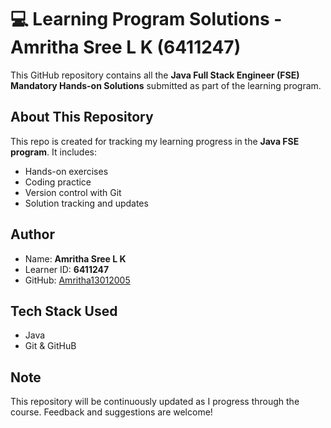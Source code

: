 # 💻 Learning Program Solutions - Amritha Sree L K (6411247)

This GitHub repository contains all the **Java Full Stack Engineer (FSE) Mandatory Hands-on Solutions** submitted as part of the learning program.



##  About This Repository

This repo is created for tracking my learning progress in the **Java FSE program**. It includes:
- Hands-on exercises
- Coding practice
- Version control with Git
- Solution tracking and updates



## Author

-  Name: **Amritha Sree L K**
-  Learner ID: **6411247**
-  GitHub: [Amritha13012005](https://github.com/Amritha13012005)



## Tech Stack Used

- Java
- Git & GitHuB

##  Note

This repository will be continuously updated as I progress through the course. Feedback and suggestions are welcome!
